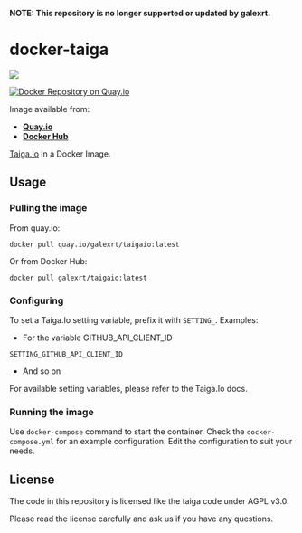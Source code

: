 **NOTE: This repository is no longer supported or updated by galexrt.**

# docker-taiga
[![](https://images.microbadger.com/badges/image/galexrt/taigaio.svg)](https://microbadger.com/images/galexrt/taigaio "Get your own image badge on microbadger.com")

[![Docker Repository on Quay.io](https://quay.io/repository/galexrt/taigaio/status "Docker Repository on Quay.io")](https://quay.io/repository/galexrt/taigaio)

Image available from:
* [**Quay.io**](https://quay.io/repository/galexrt/taigaio)
* [**Docker Hub**](https://hub.docker.com/r/galexrt/taigaio)

[Taiga.Io](https://taiga.io/) in a Docker Image.

## Usage
### Pulling the image
From quay.io:
```
docker pull quay.io/galexrt/taigaio:latest
```
Or from Docker Hub:
```
docker pull galexrt/taigaio:latest
```

### Configuring
To set a Taiga.Io setting variable, prefix it with `SETTING_`.
Examples:
* For the variable GITHUB_API_CLIENT_ID
```
SETTING_GITHUB_API_CLIENT_ID
```
* And so on

For available setting variables, please refer to the Taiga.Io docs.

### Running the image
Use `docker-compose` command to start the container.
Check the `docker-compose.yml` for an example configuration.
Edit the configuration to suit your needs.

## License
The code in this repository is licensed like the taiga code under AGPL v3.0.

Please read the license carefully and ask us if you have any questions.

